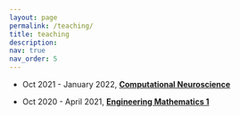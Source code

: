 ```yaml
---
layout: page
permalink: /teaching/
title: teaching
description: 
nav: true
nav_order: 5
---
```


- Oct 2021 - January 2022, [**Computational Neuroscience**](https://www.bris.ac.uk/unit-programme-catalogue/UnitDetails.jsa?unitCode=EMAT10100)

- Oct 2020 - April 2021, [**Engineering Mathematics 1**](https://www.bris.ac.uk/unit-programme-catalogue/UnitDetails.jsa?unitCode=EMAT10100)
